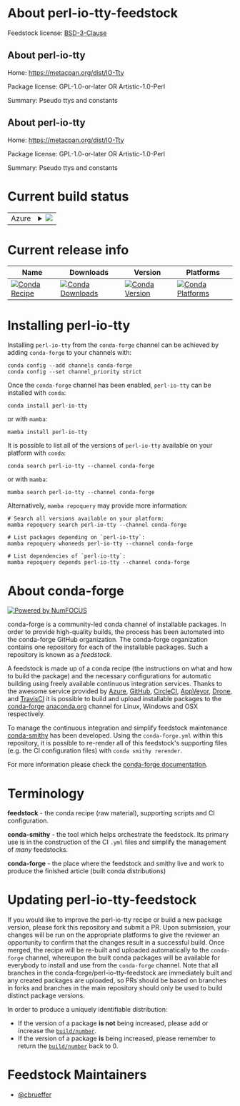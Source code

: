 About perl-io-tty-feedstock
===========================

Feedstock license: [BSD-3-Clause](https://github.com/conda-forge/perl-io-tty-feedstock/blob/main/LICENSE.txt)


About perl-io-tty
-----------------

Home: https://metacpan.org/dist/IO-Tty

Package license: GPL-1.0-or-later OR Artistic-1.0-Perl

Summary: Pseudo ttys and constants

About perl-io-tty
-----------------

Home: https://metacpan.org/dist/IO-Tty

Package license: GPL-1.0-or-later OR Artistic-1.0-Perl

Summary: Pseudo ttys and constants

Current build status
====================


<table>
    
  <tr>
    <td>Azure</td>
    <td>
      <details>
        <summary>
          <a href="https://dev.azure.com/conda-forge/feedstock-builds/_build/latest?definitionId=17016&branchName=main">
            <img src="https://dev.azure.com/conda-forge/feedstock-builds/_apis/build/status/perl-io-tty-feedstock?branchName=main">
          </a>
        </summary>
        <table>
          <thead><tr><th>Variant</th><th>Status</th></tr></thead>
          <tbody><tr>
              <td>linux_64</td>
              <td>
                <a href="https://dev.azure.com/conda-forge/feedstock-builds/_build/latest?definitionId=17016&branchName=main">
                  <img src="https://dev.azure.com/conda-forge/feedstock-builds/_apis/build/status/perl-io-tty-feedstock?branchName=main&jobName=linux&configuration=linux%20linux_64_" alt="variant">
                </a>
              </td>
            </tr><tr>
              <td>linux_aarch64</td>
              <td>
                <a href="https://dev.azure.com/conda-forge/feedstock-builds/_build/latest?definitionId=17016&branchName=main">
                  <img src="https://dev.azure.com/conda-forge/feedstock-builds/_apis/build/status/perl-io-tty-feedstock?branchName=main&jobName=linux&configuration=linux%20linux_aarch64_" alt="variant">
                </a>
              </td>
            </tr><tr>
              <td>linux_ppc64le</td>
              <td>
                <a href="https://dev.azure.com/conda-forge/feedstock-builds/_build/latest?definitionId=17016&branchName=main">
                  <img src="https://dev.azure.com/conda-forge/feedstock-builds/_apis/build/status/perl-io-tty-feedstock?branchName=main&jobName=linux&configuration=linux%20linux_ppc64le_" alt="variant">
                </a>
              </td>
            </tr><tr>
              <td>osx_64</td>
              <td>
                <a href="https://dev.azure.com/conda-forge/feedstock-builds/_build/latest?definitionId=17016&branchName=main">
                  <img src="https://dev.azure.com/conda-forge/feedstock-builds/_apis/build/status/perl-io-tty-feedstock?branchName=main&jobName=osx&configuration=osx%20osx_64_" alt="variant">
                </a>
              </td>
            </tr>
          </tbody>
        </table>
      </details>
    </td>
  </tr>
</table>

Current release info
====================

| Name | Downloads | Version | Platforms |
| --- | --- | --- | --- |
| [![Conda Recipe](https://img.shields.io/badge/recipe-perl--io--tty-green.svg)](https://anaconda.org/conda-forge/perl-io-tty) | [![Conda Downloads](https://img.shields.io/conda/dn/conda-forge/perl-io-tty.svg)](https://anaconda.org/conda-forge/perl-io-tty) | [![Conda Version](https://img.shields.io/conda/vn/conda-forge/perl-io-tty.svg)](https://anaconda.org/conda-forge/perl-io-tty) | [![Conda Platforms](https://img.shields.io/conda/pn/conda-forge/perl-io-tty.svg)](https://anaconda.org/conda-forge/perl-io-tty) |

Installing perl-io-tty
======================

Installing `perl-io-tty` from the `conda-forge` channel can be achieved by adding `conda-forge` to your channels with:

```
conda config --add channels conda-forge
conda config --set channel_priority strict
```

Once the `conda-forge` channel has been enabled, `perl-io-tty` can be installed with `conda`:

```
conda install perl-io-tty
```

or with `mamba`:

```
mamba install perl-io-tty
```

It is possible to list all of the versions of `perl-io-tty` available on your platform with `conda`:

```
conda search perl-io-tty --channel conda-forge
```

or with `mamba`:

```
mamba search perl-io-tty --channel conda-forge
```

Alternatively, `mamba repoquery` may provide more information:

```
# Search all versions available on your platform:
mamba repoquery search perl-io-tty --channel conda-forge

# List packages depending on `perl-io-tty`:
mamba repoquery whoneeds perl-io-tty --channel conda-forge

# List dependencies of `perl-io-tty`:
mamba repoquery depends perl-io-tty --channel conda-forge
```


About conda-forge
=================

[![Powered by
NumFOCUS](https://img.shields.io/badge/powered%20by-NumFOCUS-orange.svg?style=flat&colorA=E1523D&colorB=007D8A)](https://numfocus.org)

conda-forge is a community-led conda channel of installable packages.
In order to provide high-quality builds, the process has been automated into the
conda-forge GitHub organization. The conda-forge organization contains one repository
for each of the installable packages. Such a repository is known as a *feedstock*.

A feedstock is made up of a conda recipe (the instructions on what and how to build
the package) and the necessary configurations for automatic building using freely
available continuous integration services. Thanks to the awesome service provided by
[Azure](https://azure.microsoft.com/en-us/services/devops/), [GitHub](https://github.com/),
[CircleCI](https://circleci.com/), [AppVeyor](https://www.appveyor.com/),
[Drone](https://cloud.drone.io/welcome), and [TravisCI](https://travis-ci.com/)
it is possible to build and upload installable packages to the
[conda-forge](https://anaconda.org/conda-forge) [anaconda.org](https://anaconda.org/)
channel for Linux, Windows and OSX respectively.

To manage the continuous integration and simplify feedstock maintenance
[conda-smithy](https://github.com/conda-forge/conda-smithy) has been developed.
Using the ``conda-forge.yml`` within this repository, it is possible to re-render all of
this feedstock's supporting files (e.g. the CI configuration files) with ``conda smithy rerender``.

For more information please check the [conda-forge documentation](https://conda-forge.org/docs/).

Terminology
===========

**feedstock** - the conda recipe (raw material), supporting scripts and CI configuration.

**conda-smithy** - the tool which helps orchestrate the feedstock.
                   Its primary use is in the construction of the CI ``.yml`` files
                   and simplify the management of *many* feedstocks.

**conda-forge** - the place where the feedstock and smithy live and work to
                  produce the finished article (built conda distributions)


Updating perl-io-tty-feedstock
==============================

If you would like to improve the perl-io-tty recipe or build a new
package version, please fork this repository and submit a PR. Upon submission,
your changes will be run on the appropriate platforms to give the reviewer an
opportunity to confirm that the changes result in a successful build. Once
merged, the recipe will be re-built and uploaded automatically to the
`conda-forge` channel, whereupon the built conda packages will be available for
everybody to install and use from the `conda-forge` channel.
Note that all branches in the conda-forge/perl-io-tty-feedstock are
immediately built and any created packages are uploaded, so PRs should be based
on branches in forks and branches in the main repository should only be used to
build distinct package versions.

In order to produce a uniquely identifiable distribution:
 * If the version of a package **is not** being increased, please add or increase
   the [``build/number``](https://docs.conda.io/projects/conda-build/en/latest/resources/define-metadata.html#build-number-and-string).
 * If the version of a package **is** being increased, please remember to return
   the [``build/number``](https://docs.conda.io/projects/conda-build/en/latest/resources/define-metadata.html#build-number-and-string)
   back to 0.

Feedstock Maintainers
=====================

* [@cbrueffer](https://github.com/cbrueffer/)


